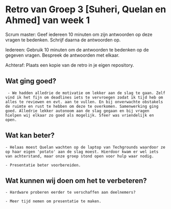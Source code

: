 # Retro van Groep 3 [Suheri, Quelan en Ahmed] van week 1

Scrum master: Geef iedereen 10 minuten om zijn antwoorden op deze vragen te bedenken. Schrijf daarna de antwoorden op.

Iedereen: Gebruik 10 minuten om de antwoorden te bedenken op de gegeven vragen. Bespreek de antwoorden met elkaar.

Achteraf: Plaats een kopie van de retro in je eigen repository.

## Wat ging goed?

     - We hadden alledrie de motivatie om lekker aan de slag te gaan. Zelf vind ik het fijn om deadlines iets te vervroegen zodat ik tijd heb om alles te reviewen en evt. aan te vullen. En bij onverwachte obstakels de ruimte en rust te hebben om deze te overkomen. Samenwerking ging goed. Alledrie lekker autonoom aan de slag gegaan en bij vragen hielpen wij elkaar zo goed als mogelijk. Sfeer was vriendelijk en open.

## Wat kan beter?

    - Helaas moest Quelan wachten op de laptop van Techgrounds waardoor ze op haar eigen 'potato' aan de slag moest. Hierdoor kwam er wel iets van achterstand, maar onze groep stond open voor hulp waar nodig.

    - Presentatie beter voorbereiden.

## Wat kunnen wij doen om het te verbeteren?

    - Hardware proberen eerder te verschaffen aan deelnemers?

    - Meer tijd nemen om presentatie te maken.